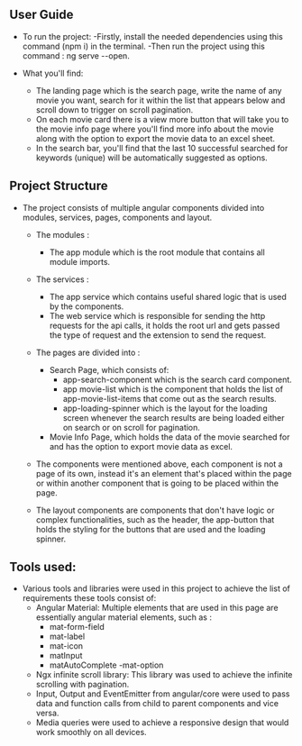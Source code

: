 ## User Guide
  - To run the project:
    -Firstly, install the needed dependencies using this command (npm i) in the terminal.
    -Then run the project using this command : ng serve --open.

  - What you'll find:
    - The landing page which is the search page, write the name of any movie you want, search for it within the list that appears below and scroll down to trigger on scroll pagination.
    - On each movie card there is a view more button that will take you to the movie info page where you'll find more info about the movie along with the option to export the movie data to an excel sheet.
    - In the search bar, you'll find that the last 10 successful searched for keywords (unique) will be automatically suggested as options.

## Project Structure
  - The project consists of multiple angular components divided into modules, services, pages, components and layout.
    - The modules :
      -  The app module which is the root module that contains all module imports.
    - The services :
      - The app service which contains useful shared logic that is used by the components.
      - The web service which is responsible for sending the http requests for the api calls, it holds the root url and gets passed the type of request and the extension to send the request.
    - The pages are divided into :
      - Search Page, which consists of:
        - app-search-component which is the search card component.
        - app movie-list which is the component that holds the list of app-movie-list-items that come out as the search results.
        - app-loading-spinner which is the layout for the loading screen whenever the search results are being loaded either on search or on scroll for pagination.
      - Movie Info Page, which holds the data of the movie searched for and has the option to export movie data as excel.

    - The components were mentioned above, each component is not a page of its own, instead it's an element that's placed within the page or within another component that is going to be placed within the page.

    - The layout components are components that don't have logic or complex functionalities, such as the header, the app-button that holds the styling for the buttons that are used and the loading spinner.

        
## Tools used:
  - Various tools and libraries were used in this project to achieve the list of requirements these tools consist of:
    - Angular Material:
      Multiple elements that are used in this page are essentially angular material elements, such as :
        - mat-form-field
        - mat-label
        - mat-icon
        - matInput
        - matAutoComplete
        -mat-option
    - Ngx infinite scroll library:
      This library was used to achieve the infinite scrolling with pagination.
    - Input, Output and EventEmitter from angular/core were used to pass data and function calls from child to parent components and vice versa.
    - Media queries were used to achieve a responsive design that would work smoothly on all devices.

    